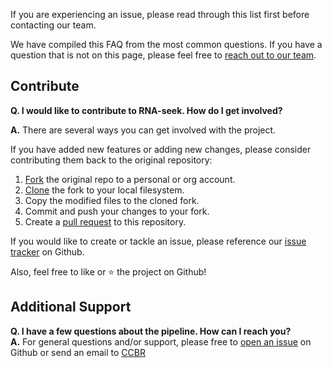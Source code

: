 If you are experiencing an issue, please read through this list first before contacting our team.

We have compiled this FAQ from the most common questions. If you have a question that is not on this page, please feel free to [reach out to our team](https://github.com/CCBR/RENEE/issues).

## Contribute
**Q. I would like to contribute to RNA-seek. How do I get involved?**

**A.** There are several ways you can get involved with the project.

If you have added new features or adding new changes, please consider contributing them back to the original repository:

1. [Fork](https://help.github.com/en/articles/fork-a-repo) the original repo to a personal or org account.
2. [Clone](https://help.github.com/en/articles/cloning-a-repository) the fork to your local filesystem.
3. Copy the modified files to the cloned fork.
4. Commit and push your changes to your fork.
5. Create a [pull request](https://help.github.com/en/articles/creating-a-pull-request) to this repository.

If you would like to create or tackle an issue, please reference our [issue tracker](https://github.com/CCBR/RENEE/issues) on Github.  

Also, feel free to like or :star: the project on Github!


## Additional Support
**Q. I have a few questions about the pipeline. How can I reach you?**  
**A.** For general questions and/or support, please free to [open an issue](https://github.com/CCBR/RENEE/issues) on Github or send an email to [CCBR](mailto:CCBR_Pipeliner@nih.gov)